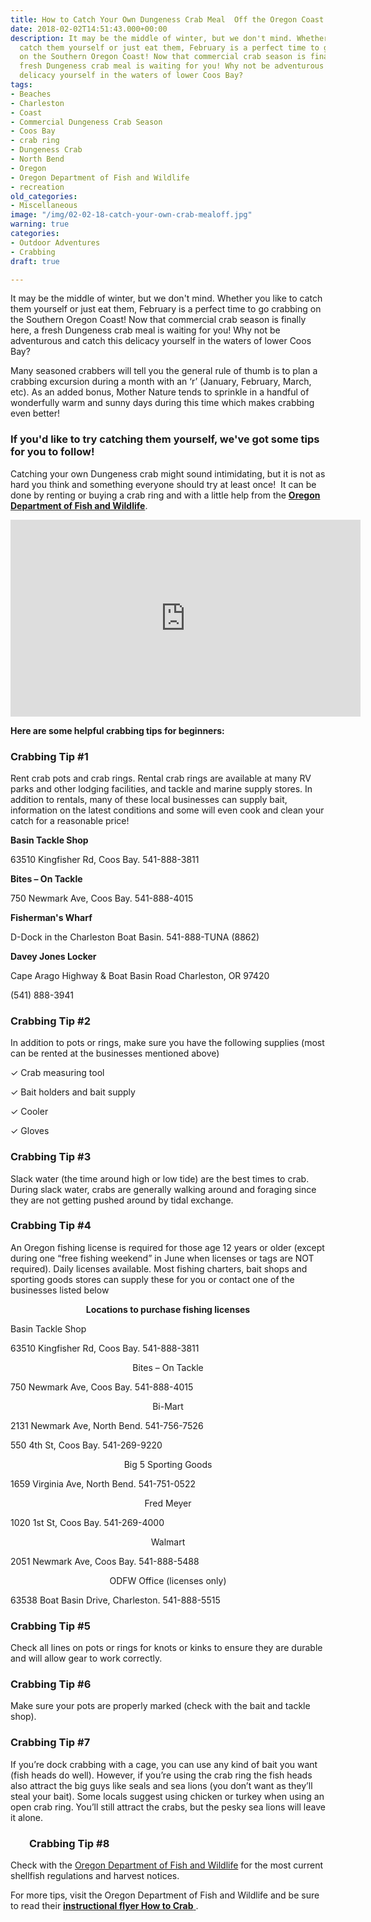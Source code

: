 ```yaml
---
title: How to Catch Your Own Dungeness Crab Meal  Off the Oregon Coast
date: 2018-02-02T14:51:43.000+00:00
description: It may be the middle of winter, but we don't mind. Whether you like to
  catch them yourself or just eat them, February is a perfect time to go crabbing
  on the Southern Oregon Coast! Now that commercial crab season is finally here, a
  fresh Dungeness crab meal is waiting for you! Why not be adventurous and catch this
  delicacy yourself in the waters of lower Coos Bay?
tags:
- Beaches
- Charleston
- Coast
- Commercial Dungeness Crab Season
- Coos Bay
- crab ring
- Dungeness Crab
- North Bend
- Oregon
- Oregon Department of Fish and Wildlife
- recreation
old_categories:
- Miscellaneous
image: "/img/02-02-18-catch-your-own-crab-mealoff.jpg"
warning: true
categories:
- Outdoor Adventures
- Crabbing
draft: true

---
```

It may be the middle of winter, but we don't mind. Whether you like to catch them yourself or just eat them, February is a perfect time to go crabbing on the Southern Oregon Coast! Now that commercial crab season is finally here, a fresh Dungeness crab meal is waiting for you! Why not be adventurous and catch this delicacy yourself in the waters of lower Coos Bay?



Many seasoned crabbers will tell you the general rule of thumb is to plan a crabbing excursion during a month with an ‘r’ (January, February, March, etc). As an added bonus, Mother Nature tends to sprinkle in a handful of wonderfully warm and sunny days during this time which makes crabbing even better!



<h3>If you'd like to try catching them yourself, we've got some tips for you to follow! </h3>

Catching your own Dungeness crab might sound intimidating, but it is not as hard you think and something everyone should try at least once!  It can be done by renting or buying a crab ring and with a little help from the <strong><a href="http://www.dfw.state.or.us/" target="_blank" rel="noopener noreferrer">Oregon Department of Fish and Wildlife</a></strong>.



<iframe src="https://www.youtube.com/embed/9YD6axpWSIA" width="560" height="315" frameborder="0" allowfullscreen="allowfullscreen"></iframe>



<strong>Here are some helpful crabbing tips for beginners:</strong>

<h3>Crabbing Tip #1</h3>

Rent crab pots and crab rings. Rental crab rings are available at many RV parks and other lodging facilities, and tackle and marine supply stores. In addition to rentals, many of these local businesses can supply bait, information on the latest conditions and some will even cook and clean your catch for a reasonable price!



<strong>Basin Tackle Shop</strong>

63510 Kingfisher Rd, Coos Bay. 541-888-3811



<strong>Bites – On Tackle</strong>

750 Newmark Ave, Coos Bay. 541-888-4015



<strong>Fisherman's Wharf</strong>

D-Dock in the Charleston Boat Basin. 541-888-TUNA (8862)



<strong>Davey Jones Locker </strong>

Cape Arago Highway &amp; Boat Basin Road Charleston, OR 97420

(541) 888-3941

<h3>Crabbing Tip #2</h3>

In addition to pots or rings, make sure you have the following supplies (most can be rented at the businesses mentioned above)

✓ Crab measuring tool

✓ Bait holders and bait supply

✓ Cooler

✓ Gloves

<h3>Crabbing Tip #3</h3>

Slack water (the time around high or low tide) are the best times to crab. During slack water, crabs are generally walking around and foraging since they are not getting pushed around by tidal exchange.

<h3>Crabbing Tip #4</h3>

An Oregon fishing license is required for those age 12 years or older (except during one “free fishing weekend” in June when licenses or tags are NOT required). Daily licenses available. Most fishing charters, bait shops and sporting goods stores can supply these for you or contact one of the businesses listed below

<p style="text-align: center;"><strong>Locations to purchase fishing licenses</strong>

Basin Tackle Shop

63510 Kingfisher Rd, Coos Bay. 541-888-3811</p>

<p style="text-align: center;">Bites – On Tackle

750 Newmark Ave, Coos Bay. 541-888-4015</p>

<p style="text-align: center;">Bi-Mart

2131 Newmark Ave, North Bend. 541-756-7526

550 4th St, Coos Bay. 541-269-9220</p>

<p style="text-align: center;">Big 5 Sporting Goods

1659 Virginia Ave, North Bend. 541-751-0522</p>

<p style="text-align: center;">Fred Meyer

1020 1st St, Coos Bay. 541-269-4000</p>

<p style="text-align: center;">Walmart

2051 Newmark Ave, Coos Bay. 541-888-5488</p>

<p style="text-align: center;">ODFW Office (licenses only)

63538 Boat Basin Drive, Charleston. 541-888-5515</p>



<h3>Crabbing Tip #5</h3>

Check all lines on pots or rings for knots or kinks to ensure they are durable and will allow gear to work correctly.

<h3>Crabbing Tip #6</h3>

Make sure your pots are properly marked (check with the bait and tackle shop).

<h3>Crabbing Tip #7</h3>

If you’re dock crabbing with a cage, you can use any kind of bait you want (fish heads do well). However, if you’re using the crab ring the fish heads also attract the big guys like seals and sea lions (you don’t want as they’ll steal your bait). Some locals suggest using chicken or turkey when using an open crab ring. You’ll still attract the crabs, but the pesky sea lions will leave it alone.

<h3 style="padding-left: 30px;">Crabbing Tip #8</h3>

Check with the <a href="http://www.dfw.state.or.us/" target="_blank" rel="noopener noreferrer">Oregon Department of Fish and Wildlife</a> for the most current shellfish regulations and harvest notices.



For more tips, visit the Oregon Department of Fish and Wildlife and be sure to read their <a href="http://www.dfw.state.or.us/resources/fishing/docs/CrabbingFlyer.pdf " target="_blank" rel="noopener noreferrer"><strong>instructional flyer How to Crab</strong> </a>.